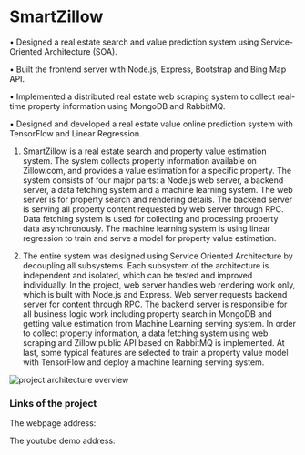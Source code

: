 # SmartZillow


•	Designed a real estate search and value prediction system using Service-Oriented Architecture (SOA).

•	Built the frontend server with Node.js, Express, Bootstrap and Bing Map API.

•	Implemented a distributed real estate web scraping system to collect real-time property information using MongoDB and               RabbitMQ.

•	Designed and developed a real estate value online prediction system with TensorFlow and Linear Regression.


1. SmartZillow is a real estate search and property value estimation system. The system collects property information available on Zillow.com, and provides a value estimation for a specific property. The system consists of four major parts: a Node.js web server, a backend server, a data fetching system and a machine learning system. The web server is for property search and rendering details. The backend server is serving all property content requested by web server through RPC. Data fetching system is used for collecting and processing property data asynchronously. The machine learning system is using linear regression to train and serve a model for property value estimation.

2. The entire system was designed using Service Oriented Architecture by decoupling all subsystems. Each subsystem of the architecture is independent and isolated, which can be tested and improved individually. In the project, web server handles web rendering work only, which is built with Node.js and Express. Web server requests backend server for content through RPC. The backend server is responsible for all business logic work including property search in MongoDB and getting value estimation from Machine Learning serving system. In order to collect property information, a data fetching system using web scraping and Zillow public API based on RabbitMQ is implemented. At last, some typical features are selected to train a property value model with TensorFlow and deploy a machine learning serving system. 


![project architecture overview](https://github.com/gpldirk/SmartZillow/blob/master/project%20modules.png)


### Links of the project

The webpage address: 

The youtube demo address: 
